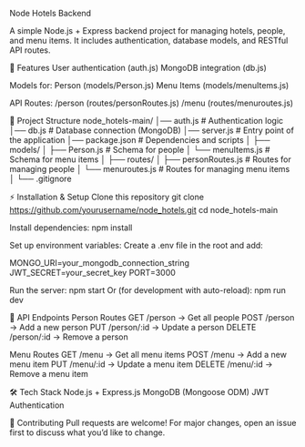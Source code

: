 Node Hotels Backend

A simple Node.js + Express backend project for managing hotels, people, and menu items.
It includes authentication, database models, and RESTful API routes.

🚀 Features
User authentication (auth.js)
MongoDB integration (db.js)



Models for:
Person (models/Person.js)
Menu Items (models/menuItems.js)



API Routes:
/person (routes/personRoutes.js)
/menu (routes/menuroutes.js)



📂 Project Structure
node_hotels-main/
│── auth.js            # Authentication logic
│── db.js              # Database connection (MongoDB)
│── server.js          # Entry point of the application
│── package.json       # Dependencies and scripts
│
├── models/
│   ├── Person.js      # Schema for people
│   └── menuItems.js   # Schema for menu items
│
├── routes/
│   ├── personRoutes.js # Routes for managing people
│   └── menuroutes.js   # Routes for managing menu items
│
└── .gitignore

⚡ Installation & Setup
Clone this repository
git clone https://github.com/yourusername/node_hotels.git
cd node_hotels-main


Install dependencies:
npm install


Set up environment variables:
Create a .env file in the root and add:

MONGO_URI=your_mongodb_connection_string
JWT_SECRET=your_secret_key
PORT=3000


Run the server:
npm start
Or (for development with auto-reload):
npm run dev



📌 API Endpoints
Person Routes
GET /person → Get all people
POST /person → Add a new person
PUT /person/:id → Update a person
DELETE /person/:id → Remove a person


Menu Routes
GET /menu → Get all menu items
POST /menu → Add a new menu item
PUT /menu/:id → Update a menu item
DELETE /menu/:id → Remove a menu item


🛠️ Tech Stack
Node.js + Express.js
MongoDB (Mongoose ODM)
JWT Authentication



🤝 Contributing
Pull requests are welcome! For major changes, open an issue first to discuss what you’d like to change.
